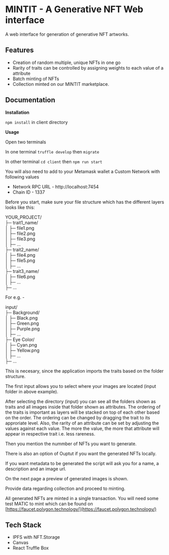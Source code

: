 
# MINTIT - A Generative NFT Web interface

A web interface for generation of generative NFT artworks. 

## Features

- Creation of random multiple, unique NFTs in one go
- Rarity of traits can be controlled by assigning weights to each value of a attribute
- Batch minting of NFTs 
- Collection minted on our MINTIT marketplace.


## Documentation

**Installation**

`npm install` in client directory

**Usage**

Open two terminals

In one terminal `truffle develop` then `migrate`

In other terminal `cd client` then `npm run start`

You will also need to add to your Metamask wallet a Custom Network with following values
- Network RPC URL - http://localhost:7454
- Chain ID - 1337

Before you start, make sure your file structure which has the different layers looks like this:

YOUR_PROJECT/  
├─ trait1_name/  
│  ├─ file1.png  
│  ├─ file2.png  
│  ├─ file3.png  
│  ├─ ...  
├─ trait2_name/  
│  ├─ file4.png  
│  ├─ file5.png  
│  ├─ ...  
├─ trait3_name/  
│  ├─ file6.png  
│  ├─ ...  
├─ ...  

For e.g. - 

input/  
├─ Background/  
│  ├─ Black.png  
│  ├─ Green.png  
│  ├─ Purple.png  
│  ├─ ...  
├─ Eye Color/  
│  ├─ Cyan.png  
│  ├─ Yellow.png  
│  ├─ ...  
├─ ... 

This is necesary, since the application imports the traits based on the folder structure.

The first input allows you to select where your images are located (input folder in above example).

After selecting the directory (input) you can see all the folders shown as traits and all images inside that folder shown as attributes.
The ordering of the traits is important as layers will be stacked on top of each other based on the order. 
The ordering can be changed by dragging the trait to its approriate level.
Also, the rarity of an attribute can be set by adjusting the values against each value. The more the value, the more that attribute will appear in respective trait i.e. less rareness.

Then you mention the nummber of NFTs you want to generate.

There is also an option of Ouptut if you want the generated NFTs locally.

If you want metadata to be generated the script will ask you for a name, a description and an image url.

On the next page a preview of generated images is shown.

Provide data regarding collection and proceed to minting.

All generated NFTs are minted in a single transaction. You will need some test MATIC to mint which can be found on [https://faucet.polygon.technology/](https://faucet.polygon.technology/) 


## Tech Stack

- IPFS with NFT.Storage
- Canvas
- React Truffle Box
